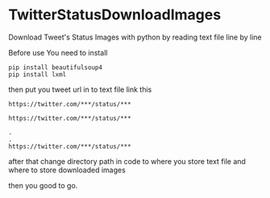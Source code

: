 # TwitterStatusDownloadImages
Download Tweet's Status Images with python by reading text file line by line

Before use
You need to install

	pip install beautifulsoup4
	pip install lxml

then put you tweet url in to text file
link this

	https://twitter.com/***/status/***
	
	https://twitter.com/***/status/***
	
	.
	.
	https://twitter.com/***/status/***
	
	
after that change directory path in code to where you store text file and where to store downloaded images

then you good to go.
